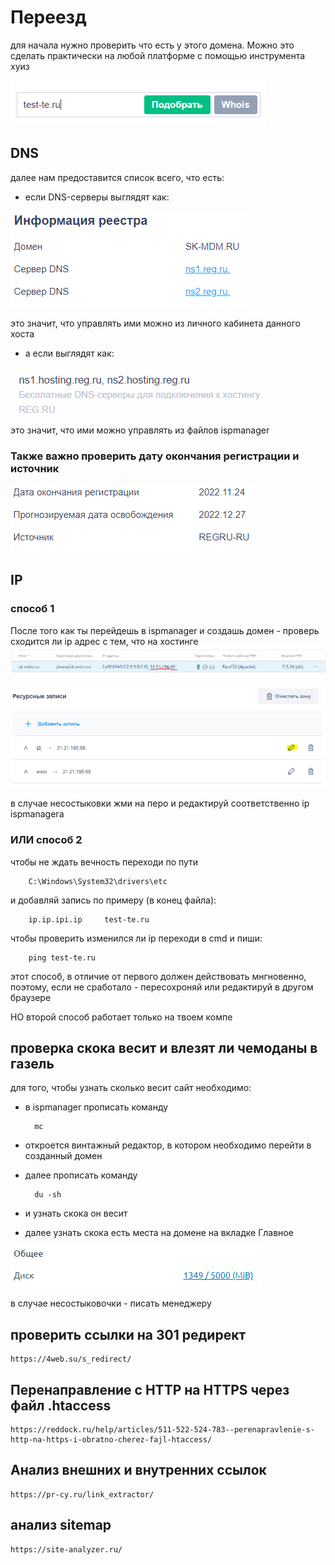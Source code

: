 # Переезд

для начала нужно проверить что есть у этого домена.
Можно это сделать практически на любой платформе с помощью инструмента хуиз

![img.png](img.png)

## DNS

далее нам предоставится список всего, что есть:

- если DNS-серверы выглядят как:

![img_1.png](img_1.png) 

это значит, что управлять ими можно из личного кабинета данного хоста

- а если выглядят как:

![img_2.png](img_2.png)

это значит, что ими можно управлять из файлов ispmanager

### Также важно проверить дату окончания регистрации и источник

![img_4.png](img_4.png)


## IP

### способ 1
После того как ты перейдешь в ispmanager и создашь домен - проверь сходится ли ip
адрес с тем, что на хостинге
![img_5.png](img_5.png)

![img_6.png](img_6.png)

в случае несостыковки жми на перо и редактируй соответственно ip ispmanagerа

### ИЛИ способ 2

чтобы не ждать вечность переходи по пути 

        C:\Windows\System32\drivers\etc

и добавляй запись по примеру (в конец файла):

        ip.ip.ipi.ip     test-te.ru

чтобы проверить изменился ли ip переходи в cmd и пиши:

        ping test-te.ru

этот способ, в отличие от первого должен действовать мнгновенно, поэтому, если не сработало - пересохроняй или редактируй в другом браузере

НО второй способ работает только на твоем компе

## проверка скока весит и влезят ли чемоданы в газель

для того, чтобы узнать сколько весит сайт необходимо:

- в ispmanager прописать команду

        mc

- откроется винтажный редактор, в котором необходимо перейти в созданный домен
- далее прописать команду 

        du -sh

- и узнать скока он весит
- далее узнать скока есть места на домене на вкладке Главное

![img_7.png](img_7.png)

в случае несостыковочки - писать менеджеру


## проверить ссылки на 301 редирект

    https://4web.su/s_redirect/

## Перенаправление с HTTP на HTTPS через файл .htaccess

    https://reddock.ru/help/articles/511-522-524-783--perenapravlenie-s-http-na-https-i-obratno-cherez-fajl-htaccess/

## Анализ внешних и внутренних ссылок

    https://pr-cy.ru/link_extractor/

## анализ sitemap

    https://site-analyzer.ru/
